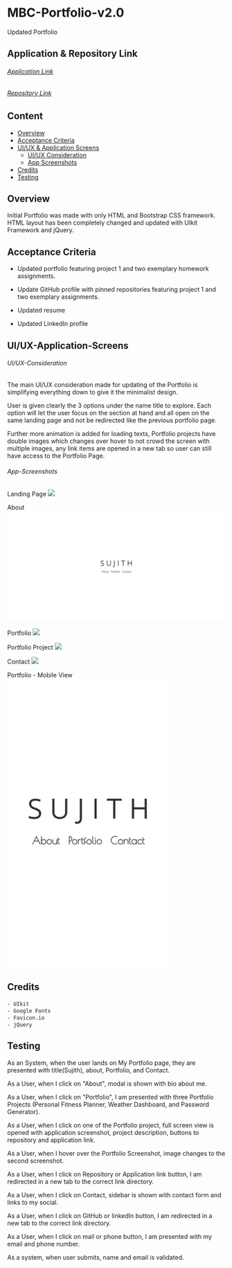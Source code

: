 # MBC-Portfolio-v2.0
Updated Portfolio

## Application & Repository Link

###### [Application Link](https://suji-gith.github.io/MBC-Portfolio-v2.0/index.html)

###### [Repository Link](https://github.com/Suji-GitH/MBC-Portfolio-v2.0)

## Content
- [Overview](#Overview)
- [Acceptance Criteria](#Acceptance-Criteria)
- [UI/UX & Application Screens](#UI/UX-Application-Screens)
    - [UI/UX Consideration](#UI/UX-Consideration)
    - [App Screenshots](#App-Screenshots)
- [Credits](#Credits)
- [Testing](#Testing)

## Overview

Initial Portfolio was made with only HTML and Bootstrap CSS framework. HTML layout has been completely changed and updated with UIkit Framework and jQuery.

## Acceptance Criteria

* Updated portfolio featuring project 1 and two exemplary homework assignments. 

* Update GitHub profile with pinned repositories featuring project 1 and two exemplary assignments. 

* Updated resume

* Updated LinkedIn profile

## UI/UX-Application-Screens

###### UI/UX-Consideration

The main UI/UX consideration made for updating of the Portfolio is simplifying everything down to give it the minimalist design. 

User is given clearly the 3 options under the name title to explore. Each option will let the user focus on the section at hand and all open on the same landing page and not be redirected like the previous portfolio page. 

Further more animation is added for loading texts, Portfolio projects have double images which changes over hover to not crowd the screen with multiple images, any link items are opened in a new tab so user can still have access to the Portfolio Page. 

###### App-Screenshots

Landing Page
<img src = "./assets/img/ScreenShots/Initial_wireframe.jpg">

About
<img src = "./assets/img/ScreenShots/LandingPage.jpg">

Portfolio
<img src = "./assets/img/ScreenShots/LandingPage5.jpg">

Portfolio Project
<img src = "./assets/img/ScreenShots/SearchedView.jpg">

Contact
<img src = "./assets/img/ScreenShots/SearchedView5.jpg">

Portfolio - Mobile View <br>
<img src = "./assets/img/ScreenShots/MobileView.jpg">

## Credits

    - UIkit
    - Google Fonts
    - Favicon.io 
    - jQuery

## Testing

As an System, when the user lands on My Portfolio page, they are presented with title(Sujith), about, Portfolio, and Contact. 

As a User, when I click on "About", modal is shown with bio about me. 

As a User, when I click on "Portfolio", I am presented with three Portfolio Projects (Personal Fitness Planner, Weather Dashboard, and Password Generator). 

As a User, when I click on one of the Portfolio project, full screen view is opened with application screenshot, project description, buttons to repository and application link. 

As a User, when I hover over the Portfolio Screenshot, image changes to the second screenshot. 

As a User, when I click on Repository or Application link button, I am redirected in a new tab to the correct link directory.

As a User, when I click on Contact, sidebar is shown with contact form and links to my social. 

As a User, when I click on GitHub or linkedIn button, I am redirected in a new tab to the correct link directory.

As a User, when I click on mail or phone button, I am presented with my email and phone number. 

As a system, when user submits, name and email is validated.




    

